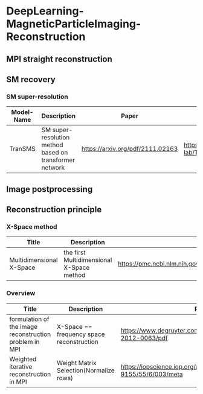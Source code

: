 # DeepLearning-MagneticParticleImaging-Reconstruction
## MPI straight reconstruction

## SM recovery

### SM super-resolution

|Model-Name | Description | Paper | Code | Year |
|------|-------|------|------|------|
|TranSMS |SM super-resolution method based on transformer network |<https://arxiv.org/pdf/2111.02163> |<https://github.com/icon-lab/TranSMS> |2022 |


## Image postprocessing

## Reconstruction principle

### X-Space method
|Title | Description | Paper | Code | Year |
|------|-------|------|------|------|
|Multidimensional X-Space |the first Multidimensional X-Space method |<https://pmc.ncbi.nlm.nih.gov/articles/PMC3990467/pdf/nihms377771.pdf> |NULL |2011 |

### Overview
|Title | Description | Paper | Code | Year |
|------|-------|------|------|------|
|formulation of the image reconstruction problem in MPI |X-Space == frequency space reconstruction |<https://www.degruyter.com/document/doi/10.1515/bmt-2012-0063/pdf> |NULL |2013 |
|Weighted iterative reconstruction in MPI |Weight Matrix Selection(Normalize rows) |<https://iopscience.iop.org/article/10.1088/0031-9155/55/6/003/meta> |NULL |2010 |
